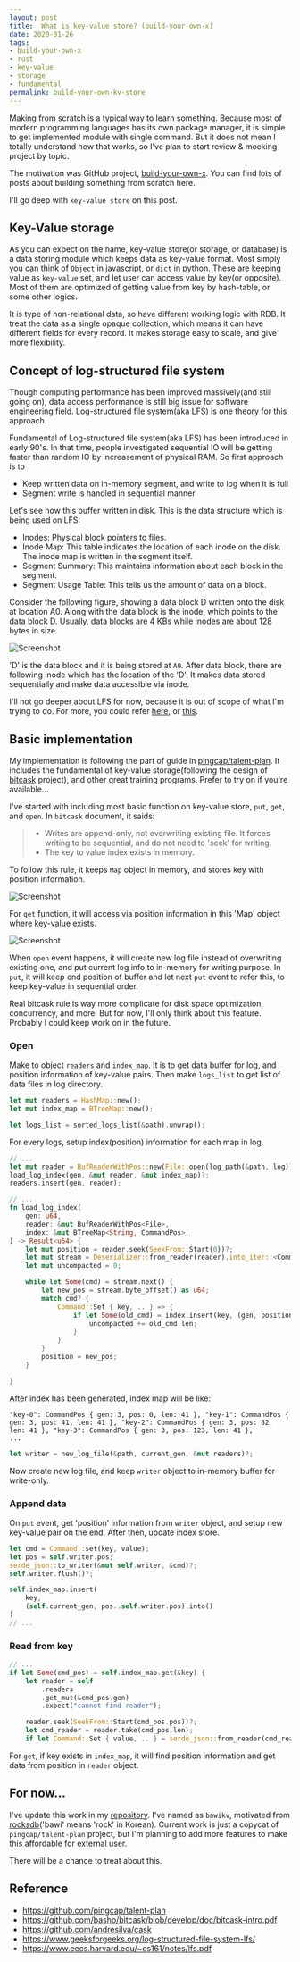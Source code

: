 ```yaml
---
layout: post
title:  What is key-value store? (build-your-own-x)
date: 2020-01-26
tags:
- build-your-own-x
- rust
- key-value
- storage
- fundamental
permalink: build-your-own-kv-store
---
```


Making from scratch is a typical way to learn something. Because most of modern programming languages has its own package manager, it is simple to get implemented module with single command. But it does not mean I totally understand how that works, so I've plan to start review & mocking project by topic.

The motivation was GitHub project, [build-your-own-x](https://github.com/danistefanovic/build-your-own-x). You can find lots of posts about building something from scratch here.

I'll go deep with `key-value store` on this post.


## Key-Value storage
As you can expect on the name, key-value store(or storage, or database) is a data storing module which keeps data as key-value format. Most simply you can think of `Object` in javascript, or `dict` in python. These are keeping value as `key-value` set, and let user can access value by key(or opposite). Most of them are optimized of getting value from key by hash-table, or some other logics.

It is type of non-relational data, so have different working logic with RDB. It treat the data as a single opaque collection, which means it can have different fields for every record. It makes storage easy to scale, and give more flexibility.


## Concept of log-structured file system
Though computing performance has been improved massively(and still going on), data access performance is still big issue for software engineering field. Log-structured file system(aka LFS) is one theory for this approach.

Fundamental of Log-structured file system(aka LFS) has been introduced in early 90's. In that time, people investigated sequential IO will be getting faster than random IO by increasement of physical RAM. So first approach is to 

- Keep written data on in-memory segment, and write to log when it is full
- Segment write is handled in sequential manner

Let's see how this buffer written in disk. This is the data structure which is being used on LFS:

- Inodes: Physical block pointers to files.
- Inode Map: This table indicates the location of each inode on the disk. The inode map is written in the segment itself.
- Segment Summary: This maintains information about each block in the segment.
- Segment Usage Table: This tells us the amount of data on a block.

Consider the following figure, showing a data block D written onto the disk at location A0. Along with the data block is the inode, which points to the data block D. Usually, data blocks are 4 KBs while inodes are about 128 bytes in size.

![Screenshot](/assets/post_img/build-your-own-kv-store/lfs_write.png)

'D' is the data block and it is being stored at `A0`. After data block, there are following inode which has the location of the 'D'. It makes data stored sequentially and make data accessible via inode. 

I'll not go deeper about LFS for now, because it is out of scope of what I'm trying to do. For more, you could refer [here](https://www.geeksforgeeks.org/log-structured-file-system-lfs/), or [this](https://www.eecs.harvard.edu/~cs161/notes/lfs.pdf).


## Basic implementation
My implementation is following the part of guide in [pingcap/talent-plan](https://github.com/pingcap/talent-plan). It includes the fundamental of key-value storage(following the design of [bitcask](https://github.com/basho/bitcask/blob/develop/doc/bitcask-intro.pdf) project), and other great training programs. Prefer to try on if you're available...

I've started with including most basic function on key-value store, `put`, `get`, and `open`. In `bitcask` document, it saids:

> - Writes are append-only, not overwriting existing file. It forces writing to be sequential, and do not need to 'seek' for writing.
> - The key to value index exists in memory.

To follow this rule, it keeps `Map` object in memory, and stores key with position information.

![Screenshot](/assets/post_img/build-your-own-kv-store/lfs_addr.png)

For `get` function, it will access via position information in this 'Map' object where key-value exists.

![Screenshot](/assets/post_img/build-your-own-kv-store/lfs_storage.png)

When `open` event happens, it will create new log file instead of overwriting existing one, and put current log info to in-memory for writing purpose. In `put`, it will keep end position of buffer and let next `put` event to refer this, to keep key-value in sequential order.

Real bitcask rule is way more complicate for disk space optimization, concurrency, and more. But for now, I'll only think about this feature. Probably I could keep work on in the future.


### Open
Make to object `readers` and `index_map`. It is to get data buffer for log, and position information of key-value pairs. Then make `logs_list` to get list of data files in log directory.

```rust
let mut readers = HashMap::new();
let mut index_map = BTreeMap::new();

let logs_list = sorted_logs_list(&path).unwrap();
```

For every logs, setup index(position) information for each map in log.

```rust
// ...
let mut reader = BufReaderWithPos::new(File::open(log_path(&path, log))?)?;
load_log_index(gen, &mut reader, &mut index_map)?;
readers.insert(gen, reader);

// ...
fn load_log_index(
    gen: u64,
    reader: &mut BufReaderWithPos<File>,
    index: &mut BTreeMap<String, CommandPos>,
) -> Result<u64> {
    let mut position = reader.seek(SeekFrom::Start(0))?;
    let mut stream = Deserializer::from_reader(reader).into_iter::<Command>();
    let mut uncompacted = 0;

    while let Some(cmd) = stream.next() {
        let new_pos = stream.byte_offset() as u64;
        match cmd? {
            Command::Set { key, .. } => {
                if let Some(old_cmd) = index.insert(key, (gen, position..new_pos).into()) {
                    uncompacted += old_cmd.len;
                }
            }
        }
        position = new_pos;
    }

}
```

After index has been generated, index map will be like:
```
"key-0": CommandPos { gen: 3, pos: 0, len: 41 }, "key-1": CommandPos { gen: 3, pos: 41, len: 41 }, "key-2": CommandPos { gen: 3, pos: 82, len: 41 }, "key-3": CommandPos { gen: 3, pos: 123, len: 41 },
...
```

```rust
let writer = new_log_file(&path, current_gen, &mut readers)?;
```
Now create new log file, and keep `writer` object to in-memory buffer for write-only.


### Append data
On `put` event, get 'position' information from `writer` object, and setup new key-value pair on the end. After then, update index store.

```rust
let cmd = Command::set(key, value);
let pos = self.writer.pos;
serde_json::to_writer(&mut self.writer, &cmd)?;
self.writer.flush()?;

self.index_map.insert(
    key, 
    (self.current_gen, pos..self.writer.pos).into()
)
// ...
```


### Read from key
```rust
// ...
if let Some(cmd_pos) = self.index_map.get(&key) {
    let reader = self
        .readers
        .get_mut(&cmd_pos.gen)
        .expect("cannot find reader");

    reader.seek(SeekFrom::Start(cmd_pos.pos))?;
    let cmd_reader = reader.take(cmd_pos.len);
    if let Command::Set { value, .. } = serde_json::from_reader(cmd_reader)? {
```
For `get`, if key exists in `index_map`, it will find position information and get data from position in `reader` object.


## For now...
I've update this work in my [repository](https://github.com/djKooks/bawikv). I've named as `bawikv`, motivated from [rocksdb](https://rocksdb.org)('bawi' means 'rock' in Korean). Current work is just a copycat of `pingcap/talent-plan` project, but I'm planning to add more features to make this affordable for external user. 

There will be a chance to treat about this.


## Reference
* <https://github.com/pingcap/talent-plan>
* <https://github.com/basho/bitcask/blob/develop/doc/bitcask-intro.pdf>
* <https://github.com/andresilva/cask>
* <https://www.geeksforgeeks.org/log-structured-file-system-lfs/>
* <https://www.eecs.harvard.edu/~cs161/notes/lfs.pdf>
